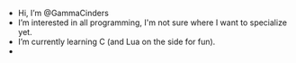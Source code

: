 - Hi, I’m @GammaCinders
- I’m interested in all programming, I'm not sure where I want to specialize yet.
- I’m currently learning C (and Lua on the side for fun). 
- 
<!---
GammaCinders/GammaCinders is a ✨ special ✨ repository because its `README.md` (this file) appears on your GitHub profile.
You can click the Preview link to take a look at your changes.
--->

